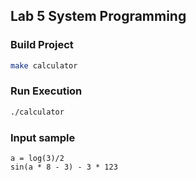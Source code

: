 ## Lab 5 System Programming

### Build Project
```bash
make calculator
```

### Run Execution
```bash
./calculator
```

### Input sample
```
a = log(3)/2
sin(a * 8 - 3) - 3 * 123
```